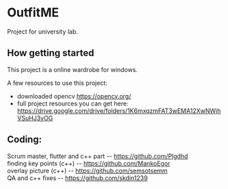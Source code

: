 # OutfitME

Project for university lab.

## How getting started

This project is a online wardrobe for windows.

A few resources to use this project:

- downloaded opencv https://opencv.org/
- full project resources you can get here: https://drive.google.com/drive/folders/1K6mxqzmFAT3wEMA12XwNWjhVSuHJ3yOG

## Coding: 
Scrum master, flutter and c++ part -- https://github.com/Plgdhd <br>
finding key points (c++) -- https://github.com/MankoEgor <br>
overlay picture (c++) -- https://github.com/semsotsemm <br>
QA and c++ fixes -- https://github.com/skdin1239 <br>

